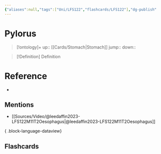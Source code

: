 ```yaml
---
{"aliases":null,"tags":["Uni/LFS122","flashcards/LFS122"],"dg-publish":true,"permalink":"/cards/pylorus/","dgPassFrontmatter":true}
---
```


# Pylorus

> [!ontology]+
> up:: [[Cards/Stomach\|Stomach]]
> jump:: 
> down:: 

> [!Definition] Definition

# Reference

- 

## Mentions

- [[Sources/Video/@leedaffin2023-LFS122M11T2Oesophagus\|@leedaffin2023-LFS122M11T2Oesophagus]]

{ .block-language-dataview}

## Flashcards